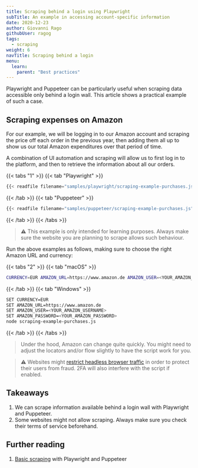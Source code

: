 ```yaml
---
title: Scraping behind a login using Playwright
subTitle: An example in accessing account-specific information
date: 2020-12-23
author: Giovanni Rago
githubUser: ragog
tags:
  - scraping
weight: 6
navTitle: Scraping behind a login
menu:
  learn:
    parent: "Best practices"
---
```


Playwright and Puppeteer can be particularly useful when scraping data accessible only behind a login wall. This article shows a practical example of such a case.

<!-- more -->

## Scraping expenses on Amazon

For our example, we will be logging in to our Amazon account and scraping the price off each order in the previous year, then adding them all up to show us our total Amazon expenditures over that period of time.

A combination of UI automation and scraping will allow us to first log in to the platform, and then to retrieve the information about all our orders.

{{< tabs "1" >}}
{{< tab "Playwright" >}}
```js
{{< readfile filename="samples/playwright/scraping-example-purchases.js" >}}
```
{{< /tab >}}
{{< tab "Puppeteer" >}}
```js
{{< readfile filename="samples/puppeteer/scraping-example-purchases.js" >}}
```
{{< /tab >}}
{{< /tabs >}}

> ⚠️ This example is only intended for learning purposes. Always make sure the website you are planning to scrape allows such behaviour.

Run the above examples as follows, making sure to choose the right Amazon URL and currency:

{{< tabs "2" >}}
{{< tab "macOS" >}}
```sh
CURRENCY=EUR AMAZON_URL=https://www.amazon.de AMAZON_USER=<YOUR_AMAZON_USERNAME> AMAZON_PASSWORD=<YOUR_AMAZON_PASSWORD> node scraping-example-purchases.js
```
{{< /tab >}}
{{< tab "Windows" >}}
```sh
SET CURRENCY=EUR
SET AMAZON_URL=https://www.amazon.de
SET AMAZON_USER=<YOUR_AMAZON_USERNAME>
SET AMAZON_PASSWORD=<YOUR_AMAZON_PASSWORD>
node scraping-example-purchases.js
```
{{< /tab >}}
{{< /tabs >}}


> Under the hood, Amazon can change quite quickly. You might need to adjust the locators and/or flow slightly to have the script work for you.

> ⚠️ Websites might [restrict headless browser traffic](/learn/headless/challenging-flows/) in order to protect their users from fraud. 2FA will also interfere with the script if enabled.

## Takeaways
1. We can scrape information available behind a login wall with Playwright and Puppeteer.
2. Some websites might not allow scraping. Always make sure you check their terms of service beforehand.

## Further reading
1. [Basic scraping](/learn/headless/basics-scraping/) with Playwright and Puppeteer
